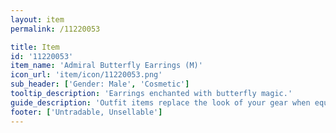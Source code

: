 ```yaml
---
layout: item
permalink: /11220053

title: Item
id: '11220053'
item_name: 'Admiral Butterfly Earrings (M)'
icon_url: 'item/icon/11220053.png'
sub_header: ['Gender: Male', 'Cosmetic']
tooltip_description: 'Earrings enchanted with butterfly magic.'
guide_description: 'Outfit items replace the look of your gear when equipped.'
footer: ['Untradable, Unsellable']
---
```

